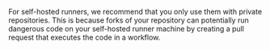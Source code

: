 For self-hosted runners, we recommend that you only use them with private repositories. This is because forks of your repository can potentially run dangerous code on your self-hosted runner machine by creating a pull request that executes the code in a workflow.
